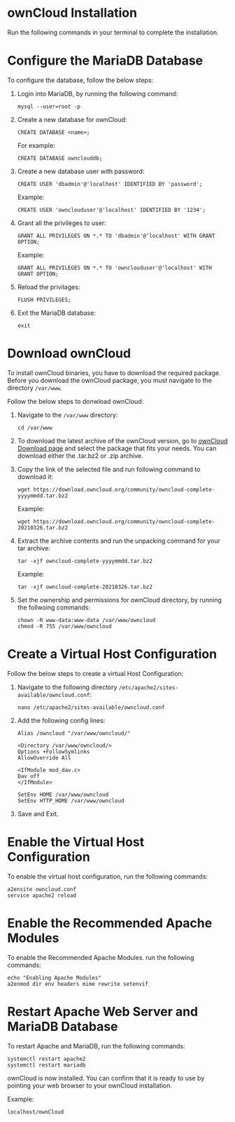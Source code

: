 # ownCloud Installation
Run the following commands in your terminal to complete the installation.

# Configure the MariaDB Database
To configure the database, follow the below steps:

1. Login into MariaDB, by running the following command:
    ```
    mysql --user=root -p
    ```
2. Create a new database for ownCloud:
    ```
    CREATE DATABASE <name>;
    ```
    For example:
    ```
    CREATE DATABASE ownclouddb;
    ```
3. Create a new database user with password:
    ```
    CREATE USER 'dbadmin'@'localhost' IDENTIFIED BY 'password';
    ```
    Example:
    ```
    CREATE USER 'ownclouduser'@'localhost' IDENTIFIED BY '1234';
    ```
4. Grant all the privileges to user:
    ```
    GRANT ALL PRIVILEGES ON *.* TO 'dbadmin'@'localhost' WITH GRANT OPTION;
    ```
    Example:
    ```
    GRANT ALL PRIVILEGES ON *.* TO 'ownclouduser'@'localhost' WITH GRANT OPTION;
    ```
5. Reload the privilages:
    ```
    FLUSH PRIVILEGES;
    ```
6. Exit the MariaDB database:
    ```
    exit
    ```
# Download ownCloud
To install ownCloud binaries, you have to download the required package.
Before you download the ownCloud package, you must navigate to the directory `/var/www`. 

Follow the below steps to donwload ownCloud:
1. Navigate to the `/var/www` directory:
    ```
    cd /var/www
    ```

2. To download the latest archive of the ownCloud version, go to [ownCloud Download page](https://owncloud.com/download-server/ "ownCloud Download page") and select the package that fits your needs.  You can download either the .tar.bz2 or .zip archive.

3. Copy the link of the selected file and run following command to download it:
    ```
    wget https://download.owncloud.org/community/owncloud-complete-yyyymmdd.tar.bz2
    ```
    Example:
    ```
    wget https://download.owncloud.org/community/owncloud-complete-20210326.tar.bz2
    ```
4. Extract the archive contents and run the unpacking command for your tar archive:
    ```
    tar -xjf owncloud-complete-yyyymmdd.tar.bz2
    ```
    Example:
    ```
    tar -xjf owncloud-complete-20210326.tar.bz2
5. Set the ownership and permissions for ownCloud directory, by running the follwoing commands:
    ```
    chown -R www-data:www-data /var/www/owncloud
    chmod -R 755 /var/www/owncloud
    ```

# Create a Virtual Host Configuration
Follow the below steps to create a virtual Host Configuration:
1. Navigate to the following directory `/etc/apache2/sites-available/owncloud.conf`:
    ```
    nano /etc/apache2/sites-available/owncloud.conf
    ```
2. Add the following config lines:
    ```
    Alias /owncloud "/var/www/owncloud/"

    <Directory /var/www/owncloud/>
    Options +FollowSymlinks
    AllowOverride All

    <IfModule mod_dav.c>
    Dav off
    </IfModule>

    SetEnv HOME /var/www/owncloud
    SetEnv HTTP_HOME /var/www/owncloud
    ```
3. Save and Exit.

# Enable the Virtual Host Configuration
To enable the virtual host configuration, run the following commands:
```
a2ensite owncloud.conf
service apache2 reload
```

# Enable the Recommended Apache Modules
To enable the Recommended Apache Modules. run the following commands:
```
echo "Enabling Apache Modules"
a2enmod dir env headers mime rewrite setenvif
```

# Restart Apache Web Server and MariaDB Database
To restart Apache and MariaDB, run the following commands:
```
systemctl restart apache2
systemctl restart mariadb
```

ownCloud is now installed. You can confirm that it is ready to use by pointing your web browser to your ownCloud installation.

Example:
```
localhost/ownCloud
```
